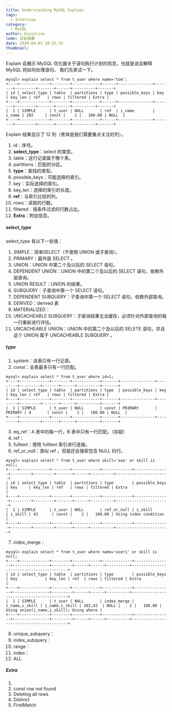 ```yaml
---
title: Understanding MySQL Explain
tags:
  - Interview
category:
  - MySQL
author: bsyonline
lede: 没有摘要
date: 2020-04-01 20:25:15
thumbnail:
---
```


Explain 会展示 MySQL 优化器关于语句执行计划的信息，也就是说会解释 MySQL 将如何处理语句。
我们先来试一下。
```
mysql> explain select * from t_user where name='tom';
+----+-------------+--------+------------+------+---------------+--------+---------+-------+------+----------+-------+
| id | select_type | table  | partitions | type | possible_keys | key    | key_len | ref   | rows | filtered | Extra |
+----+-------------+--------+------------+------+---------------+--------+---------+-------+------+----------+-------+
|  1 | SIMPLE      | t_user | NULL       | ref  | i_name        | i_name | 202     | const |    1 |   100.00 | NULL  |
+----+-------------+--------+------------+------+---------------+--------+---------+-------+------+----------+-------+
```

Explain 结果显示了 12 列（黑体是我们需要重点关注的列）。
1. id：序号。
2. **select_type**：select 的类型。
3. table：这行记录属于哪个表。
4. partitions：匹配的分区。
5. **type**：查找的类型。
6. possible_keys：可能选择的索引。
7. key：实际选择的索引。
8. key_len：选择的索引的长度。
9. **ref**：与索引比较的列。
10. rows：读取的行数。
11. filtered：按条件过滤的行数占比。
12. **Extra**：附加信息。 

##### select_type
select_type 有以下一些值：
1. SIMPLE：简单SELECT（不使用 UNION 或子查询）。
2. PRIMARY：最外层 SELECT 。
3. UNION：UNION 中第二个及以后的 SELECT 语句。
4. DEPENDENT UNION：UNION 中的第二个及以后的 SELECT 语句，依赖外层查询。
5. UNION RESULT：UNION 的结果。
6. SUBQUERY：子查询中第一个 SELECT 语句。
7. DEPENDENT SUBQUERY：子查询中第一个 SELECT 语句，依赖外部查询。
8. DERIVED：derived 表
9. MATERIALIZED：
10. UNCACHEABLE SUBQUERY：子查询结果无法缓存，必须针对外部查询的每一行重新进行评估。
11. UNCACHEABLE UNION：UNION 中的第二个及以后的 SELETE 语句，并且这个 UNION 属于 UNCACHEABLE SUBQUERY 。

##### type
1. system：该表只有一行记录。
2. const：全表最多只有一行匹配。
```
mysql> explain select * from t_user where id=1;
+----+-------------+--------+------------+-------+---------------+---------+---------+-------+------+----------+-------+
| id | select_type | table  | partitions | type  | possible_keys | key     | key_len | ref   | rows | filtered | Extra |
+----+-------------+--------+------------+-------+---------------+---------+---------+-------+------+----------+-------+
|  1 | SIMPLE      | t_user | NULL       | const | PRIMARY       | PRIMARY | 4       | const |    1 |   100.00 | NULL  |
+----+-------------+--------+------------+-------+---------------+---------+---------+-------+------+----------+-------+
```
3. eq_ref：A 表中的每一行，B 表中只有一行匹配。（存疑）
4. ref：
5. fulltext：使用 fulltext 索引进行连接。
6. ref_or_null：类似 ref ，但是还会搜索包含 NULL 的行。
```
mysql> explain select * from t_user where skill='aaa' or skill is null;
+----+-------------+--------+------------+-------------+---------------+---------+---------+-------+------+----------+-----------------------+
| id | select_type | table  | partitions | type        | possible_keys | key     | key_len | ref   | rows | filtered | Extra                 |
+----+-------------+--------+------------+-------------+---------------+---------+---------+-------+------+----------+-----------------------+
|  1 | SIMPLE      | t_user | NULL       | ref_or_null | i_skill       | i_skill | 43      | const |    2 |   100.00 | Using index condition |
+----+-------------+--------+------------+-------------+---------------+---------+---------+-------+------+----------+-----------------------+
```
7. index_merge：
```
mysql> explain select * from t_user where name='user1' or skill is null;
+----+-------------+--------+------------+-------------+----------------+----------------+---------+------+------+----------+------------------------------------------+
| id | select_type | table  | partitions | type        | possible_keys  | key            | key_len | ref  | rows | filtered | Extra                                    |
+----+-------------+--------+------------+-------------+----------------+----------------+---------+------+------+----------+------------------------------------------+
|  1 | SIMPLE      | t_user | NULL       | index_merge | i_name,i_skill | i_name,i_skill | 202,43  | NULL |    2 |   100.00 | Using union(i_name,i_skill); Using where |
+----+-------------+--------+------------+-------------+----------------+----------------+---------+------+------+----------+------------------------------------------+
```
8. unique_subquery：
9. index_subquery：
10. range：
11. index：
12. ALL

##### Extra
1. 
2. const row not found
3. Deleting all rows
4. Distinct
5. FirstMatch